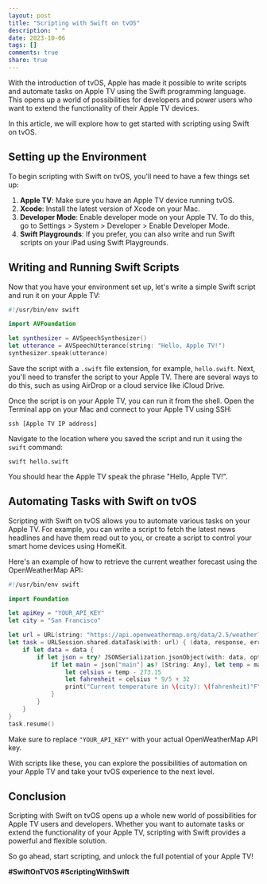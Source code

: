 ```yaml
---
layout: post
title: "Scripting with Swift on tvOS"
description: " "
date: 2023-10-06
tags: []
comments: true
share: true
---
```


With the introduction of tvOS, Apple has made it possible to write scripts and automate tasks on Apple TV using the Swift programming language. This opens up a world of possibilities for developers and power users who want to extend the functionality of their Apple TV devices.

In this article, we will explore how to get started with scripting using Swift on tvOS.

## Setting up the Environment

To begin scripting with Swift on tvOS, you'll need to have a few things set up:

1. **Apple TV**: Make sure you have an Apple TV device running tvOS.
2. **Xcode**: Install the latest version of Xcode on your Mac.
3. **Developer Mode**: Enable developer mode on your Apple TV. To do this, go to Settings > System > Developer > Enable Developer Mode.
4. **Swift Playgrounds**: If you prefer, you can also write and run Swift scripts on your iPad using Swift Playgrounds.

## Writing and Running Swift Scripts

Now that you have your environment set up, let's write a simple Swift script and run it on your Apple TV:

```swift
#!/usr/bin/env swift

import AVFoundation

let synthesizer = AVSpeechSynthesizer()
let utterance = AVSpeechUtterance(string: "Hello, Apple TV!")
synthesizer.speak(utterance)
```

Save the script with a `.swift` file extension, for example, `hello.swift`. Next, you'll need to transfer the script to your Apple TV. There are several ways to do this, such as using AirDrop or a cloud service like iCloud Drive.

Once the script is on your Apple TV, you can run it from the shell. Open the Terminal app on your Mac and connect to your Apple TV using SSH:

```shell
ssh [Apple TV IP address]
```

Navigate to the location where you saved the script and run it using the `swift` command:

```shell
swift hello.swift
```

You should hear the Apple TV speak the phrase "Hello, Apple TV!".

## Automating Tasks with Swift on tvOS

Scripting with Swift on tvOS allows you to automate various tasks on your Apple TV. For example, you can write a script to fetch the latest news headlines and have them read out to you, or create a script to control your smart home devices using HomeKit.

Here's an example of how to retrieve the current weather forecast using the OpenWeatherMap API:

```swift
#!/usr/bin/env swift

import Foundation

let apiKey = "YOUR_API_KEY"
let city = "San Francisco"

let url = URL(string: "https://api.openweathermap.org/data/2.5/weather?q=\(city)&appid=\(apiKey)")!
let task = URLSession.shared.dataTask(with: url) { (data, response, error) in
    if let data = data {
        if let json = try? JSONSerialization.jsonObject(with: data, options: []) as? [String: Any] {
            if let main = json["main"] as? [String: Any], let temp = main["temp"] as? Double {
                let celsius = temp - 273.15
                let fahrenheit = celsius * 9/5 + 32
                print("Current temperature in \(city): \(fahrenheit)°F")
            }
        }
    }
}
task.resume()
```

Make sure to replace `"YOUR_API_KEY"` with your actual OpenWeatherMap API key.

With scripts like these, you can explore the possibilities of automation on your Apple TV and take your tvOS experience to the next level.

## Conclusion

Scripting with Swift on tvOS opens up a whole new world of possibilities for Apple TV users and developers. Whether you want to automate tasks or extend the functionality of your Apple TV, scripting with Swift provides a powerful and flexible solution.

So go ahead, start scripting, and unlock the full potential of your Apple TV!

**#SwiftOnTVOS #ScriptingWithSwift**